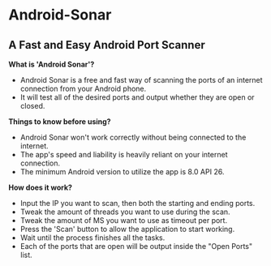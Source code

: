 # Android-Sonar
## A Fast and Easy Android Port Scanner

**What is 'Android Sonar'?**
- Android Sonar is a free and fast way of scanning the ports of an internet connection from your Android phone.
- It will test all of the desired ports and output whether they are open or closed.

**Things to know before using?**
- Android Sonar won't work correctly without being connected to the internet.
- The app's speed and liability is heavily reliant on your internet connection.
- The minimum Android version to utilize the app is 8.0 API 26.

**How does it work?**
- Input the IP you want to scan, then both the starting and ending ports.
- Tweak the amount of threads you want to use during the scan.
- Tweak the amount of MS you want to use as timeout per port.
- Press the 'Scan' button to allow the application to start working.
- Wait until the process finishes all the tasks.
- Each of the ports that are open will be output inside the "Open Ports" list.
